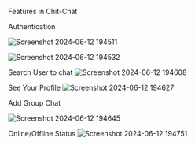 Features in Chit-Chat

Authentication

![Screenshot 2024-06-12 194511](https://github.com/clavy123/chit-chat/assets/63097064/d8ad9ba7-b63d-4d69-9282-5f06230d206a)

![Screenshot 2024-06-12 194532](https://github.com/clavy123/chit-chat/assets/63097064/35e9b63d-7a07-4b1a-90bc-66d9303a439f)


Search User to chat
![Screenshot 2024-06-12 194608](https://github.com/clavy123/chit-chat/assets/63097064/7148028c-11f1-4f40-a3cd-f669d9412b37)

See Your Profile
![Screenshot 2024-06-12 194627](https://github.com/clavy123/chit-chat/assets/63097064/3e3a7a09-3012-4414-aa73-934f26d6abe4)


Add Group Chat

![Screenshot 2024-06-12 194645](https://github.com/clavy123/chit-chat/assets/63097064/b83ca36c-15b1-485f-b625-8d025990c918)

Online/Offline Status
![Screenshot 2024-06-12 194751](https://github.com/clavy123/chit-chat/assets/63097064/dd647fe5-5c7c-48da-b2fb-1195573457c1)
